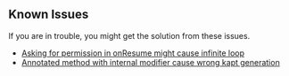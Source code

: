 ## Known Issues

If you are in trouble, you might get the solution from these issues.

- [Asking for permission in onResume might cause infinite loop](https://github.com/hotchemi/PermissionsDispatcher/issues/90)
- [Annotated method with internal modifier cause wrong kapt generation](https://github.com/hotchemi/PermissionsDispatcher/issues/171)
